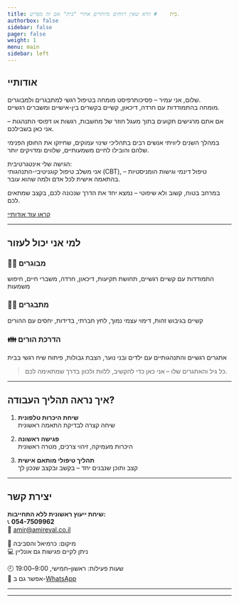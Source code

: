 ```yaml
---
title: בית    # וודא שאין רווחים מיותרים אחרי "בית" אם זה מפריע.
authorbox: false
sidebar: false
pager: false
weight: 1
menu: main
sidebar: left
---
```


## אודותיי

שלום, אני עמיר – פסיכותרפיסט מומחה בטיפול רגשי למתבגרים ולמבוגרים.  
מומחה בהתמודדות עם חרדה, דיכאון, קשיים בקשרים בין-אישיים ומשברים רגשיים.

אם אתם מרגישים תקועים בתוך מעגל חוזר של מחשבות, רגשות או דפוסי התנהגות – אני כאן בשבילכם.

במהלך השנים ליוויתי אנשים רבים בתהליכי שינוי עמוקים, שחיזקו את החוסן הפנימי שלהם והובילו לחיים משמעותיים, שלווים ומדויקים יותר.

הגישה שלי אינטגרטיבית:  
אני משלב טיפול קוגניטיבי-התנהגותי (CBT), טיפול דינמי וגישות הומניסטיות – בהתאמה אישית לכל אדם ולמה שהוא עובר.

במרחב בטוח, קשוב ולא שיפוטי – נמצא יחד את הדרך שנכונה לכם, בקצב שמתאים לכם.

[קראו עוד אודותיי](#)

---

## למי אני יכול לעזור

### 👨‍🦱 מבוגרים  
התמודדות עם קשיים רגשיים, תחושת תקיעות, דיכאון, חרדה, משברי חיים, חיפוש משמעות

### 🧑‍🎓 מתבגרים  
קשיים בגיבוש זהות, דימוי עצמי נמוך, לחץ חברתי, בדידות, יחסים עם ההורים

### 👪 הדרכת הורים  
אתגרים רגשיים והתנהגותיים עם ילדים ובני נוער, הצבת גבולות, פיתוח שיח רגשי בבית

> כל גיל והאתגרים שלו – אני כאן כדי להקשיב, ללוות ולכוון בדרך שמתאימה לכם.

---

## איך נראה תהליך העבודה?

1. **שיחת היכרות טלפונית**  
   שיחה קצרה לבדיקת התאמה ראשונית

2. **פגישה ראשונה**  
   היכרות מעמיקה, זיהוי צרכים, מטרה ראשונית

3. **תהליך טיפולי מותאם אישית**  
   קצב ותוכן שנבנים יחד – בקשב ובקצב שנכון לך

---

## יצירת קשר

**שיחת ייעוץ ראשונית ללא התחייבות:**  
📞 **054-7509962**  
📧 [amir@amireyal.co.il](mailto:amir@amireyal.co.il)

🧭 מיקום: כרמיאל והסביבה  
💻 ניתן לקיים פגישות גם אונליין

🕘 שעות פעילות: ראשון–חמישי, 9:00–19:00  
📱 אפשר גם ב-[WhatsApp](#)

---



---
